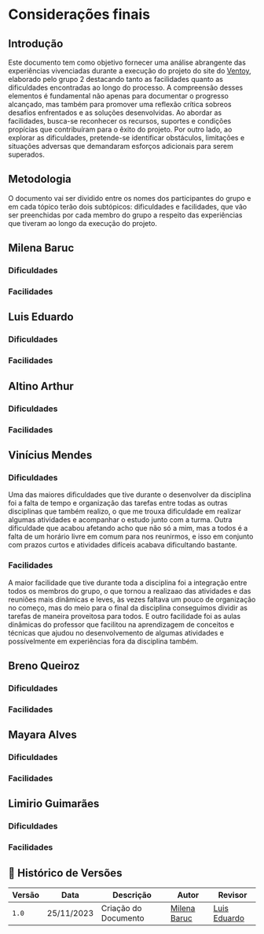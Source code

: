 # Considerações finais

## Introdução

Este documento tem como objetivo fornecer uma análise abrangente das experiências vivenciadas durante a execução do projeto do site do [Ventoy](https://github.com/Interacao-Humano-Computador/2023.2-Ventoy#readme), elaborado pelo grupo 2 destacando tanto as facilidades quanto as dificuldades encontradas ao longo do processo. A compreensão desses elementos é fundamental não apenas para documentar o progresso alcançado, mas também para promover uma reflexão crítica sobreos desafios enfrentados e as soluções desenvolvidas. Ao abordar as facilidades, busca-se reconhecer os recursos, suportes e condições propícias que contribuíram para o êxito do projeto. Por outro lado, ao explorar as dificuldades, pretende-se identificar obstáculos, limitações e situações adversas que demandaram esforços adicionais para serem superados.

## Metodologia

O documento vai ser dividido entre os nomes dos participantes do grupo e em cada tópico terão dois subtópicos: dificuldades e facilidades, que vão ser preenchidas por cada membro do grupo a respeito das experiências que tiveram ao longo da execução do projeto.

## Milena Baruc

### Dificuldades

### Facilidades


## Luis Eduardo

### Dificuldades

### Facilidades


## Altino Arthur

### Dificuldades

### Facilidades


## Vinícius Mendes

### Dificuldades

Uma das maiores dificuldades que tive durante o desenvolver da disciplina foi a falta de tempo e organização das tarefas entre todas as outras disciplinas que também realizo, o que me trouxa dificuldade em realizar algumas atividades e acompanhar o estudo junto com a turma. Outra dificuldade que acabou afetando acho que não só a mim, mas a todos é a falta de um horário livre em comum para nos reunirmos, e isso em conjunto com prazos curtos e atividades difíceis acabava dificultando bastante.

### Facilidades

A maior facilidade que tive durante toda a disciplina foi a integração entre todos os membros do grupo, o que tornou a realizaao das atividades e das reuniões mais dinâmicas e leves, às vezes faltava um pouco de organização no começo, mas do meio para o final da disciplina conseguimos dividir as tarefas de maneira proveitosa para todos. E outro facilidade foi as aulas dinâmicas do professor que facilitou na aprendizagem de conceitos e técnicas que ajudou no desenvolvemento de algumas atividades e possívelmente em experiências fora da disciplina também.

## Breno Queiroz

### Dificuldades

### Facilidades


## Mayara Alves

### Dificuldades

### Facilidades


## Limirio Guimarães

### Dificuldades

### Facilidades


## 📑 Histórico de Versões

| Versão |    Data    |       Descrição      | Autor                                          |   Revisor                            |
| ------ | ---------- | -------------------- | ---------------------------------------------- | ---------------------------------- |
| `1.0`  | 25/11/2023 | Criação do Documento | [Milena Baruc](https://github.com/MilenaBaruc) | [Luis Eduardo](https://github.com/LuisMiranda10) |
